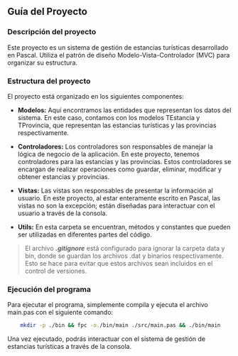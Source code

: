 ## Guía del Proyecto
### Descripción del proyecto

Este proyecto es un sistema de gestión de estancias turísticas desarrollado en Pascal. Utiliza el patrón de diseño Modelo-Vista-Controlador (MVC) para organizar su estructura.

### Estructura del proyecto
El proyecto está organizado en los siguientes componentes:

- **Modelos:** Aquí encontramos las entidades que representan los datos del sistema. En este caso, contamos con los modelos TEstancia y TProvincia, que representan las estancias turísticas y las provincias respectivamente.

- **Controladores:** Los controladores son responsables de manejar la lógica de negocio de la aplicación. En este proyecto, tenemos controladores para las estancias y las provincias. Estos controladores se encargan de realizar operaciones como guardar, eliminar, modificar y obtener estancias y provincias.

- **Vistas:** Las vistas son responsables de presentar la información al usuario. En este proyecto, al estar enteramente escrito en Pascal, las vistas no son la excepción; están diseñadas para interactuar con el usuario a través de la consola.

- **Utils:** En esta carpeta se encuentran, métodos y constantes que pueden ser utilizadas en diferentes partes del código.

> El archivo ***.gitignore*** está configurado para ignorar la carpeta data y bin, donde se guardan los archivos .dat y binarios respectivamente. Esto se hace para evitar que estos archivos sean incluidos en el control de versiones.

### Ejecución del programa
Para ejecutar el programa, simplemente compila y ejecuta el archivo main.pas con el siguiente comando: 
```bash 
    mkdir -p ./bin && fpc -o./bin/main ./src/main.pas && ./bin/main
```
Una vez ejecutado, podrás interactuar con el sistema de gestión de estancias turísticas a través de la consola.

